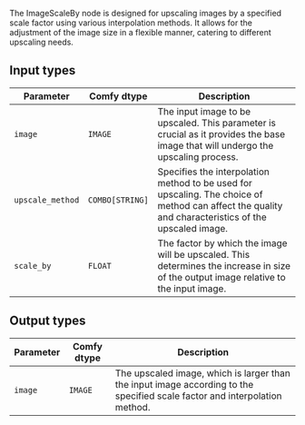 
The ImageScaleBy node is designed for upscaling images by a specified scale factor using various interpolation methods. It allows for the adjustment of the image size in a flexible manner, catering to different upscaling needs.

## Input types

| Parameter       | Comfy dtype | Description                                                                 |
|-----------------|-------------|----------------------------------------------------------------------------|
| `image`         | `IMAGE`     | The input image to be upscaled. This parameter is crucial as it provides the base image that will undergo the upscaling process. |
| `upscale_method`| `COMBO[STRING]` | Specifies the interpolation method to be used for upscaling. The choice of method can affect the quality and characteristics of the upscaled image. |
| `scale_by`      | `FLOAT`     | The factor by which the image will be upscaled. This determines the increase in size of the output image relative to the input image. |

## Output types

| Parameter | Comfy dtype | Description                                                   |
|-----------|-------------|---------------------------------------------------------------|
| `image`   | `IMAGE`     | The upscaled image, which is larger than the input image according to the specified scale factor and interpolation method. |